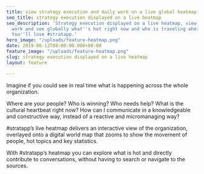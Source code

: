 ```yaml
---
title: view strategy execution and daily work on a live global heatmap
seo_title: strategy execution displayed on a live heatmap
seo_description: 'Strategy execution displayed on a live heatmap, view of people and
  work and see globally what''s hot right now and who is traveling where for what.
  You''ll love #stratapp.'
hero_image: "/uploads/feature-heatmap.png"
date: 2019-06-12T08:00:00.000+00:00
feature_image: "/uploads/feature-heatmap.png"
slug: strategy execution displayed on a live heatmap
layout: feature

---
```

Imagine if you could see in real time what is happening across the whole organization.

Where are your people?  Who is winning?  Who needs help?  What is the cultural heartbeat right now?  How can I communicate in a knowledgeable and constructive way, instead of a reactive and micromanaging way?

\#stratapp’s live heatmap delivers an interactive view of the organization, overlayed onto a digital world map that zooms to show the movement of people, hot topics and key statistics.

With #stratapp’s heatmap you can explore what is hot and directly contribute to conversations, without having to search or navigate to the sources.